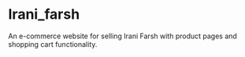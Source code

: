 # Irani_farsh
An e-commerce website for selling Irani Farsh with product pages and shopping cart functionality.
